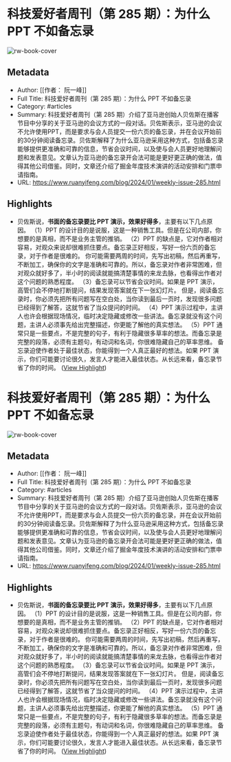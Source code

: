 # 科技爱好者周刊（第 285 期）：为什么 PPT 不如备忘录

![rw-book-cover](https://readwise-assets.s3.amazonaws.com/static/images/article2.74d541386bbf.png)

## Metadata
- Author: [[作者： 阮一峰]]
- Full Title: 科技爱好者周刊（第 285 期）：为什么 PPT 不如备忘录
- Category: #articles
- Summary: 科技爱好者周刊（第 285 期）介绍了亚马逊创始人贝佐斯在播客节目中分享的关于亚马逊的会议方式的一段对话。贝佐斯表示，亚马逊的会议不允许使用PPT，而是要求与会人员提交一份六页的备忘录，并在会议开始前的30分钟阅读备忘录。贝佐斯解释了为什么亚马逊采用这种方式，包括备忘录能够提供更准确和可靠的信息，节省会议时间，以及使与会人员更好地理解问题和发表意见。文章认为亚马逊的备忘录开会法可能是更好更正确的做法，值得其他公司借鉴。同时，文章还介绍了掘金年度技术演讲的活动安排和门票申请指南。
- URL: https://www.ruanyifeng.com/blog/2024/01/weekly-issue-285.html

## Highlights
- 贝佐斯说，**书面的备忘录要比 PPT 演示，效果好得多**，主要有以下几点原因。
  （1）PPT 的设计目的是说服，这是一种销售工具。但是在公司内部，你想要的是真相，而不是业务主管的推销。
  （2）PPT 的缺点是，它对作者相对容易，对观众来说却很难抓住要点。备忘录正好相反，写好一份六页的备忘录，对于作者是很难的。
  你可能需要两周的时间，先写出初稿，然后再重写，不断加工，确保你的文字是准确和可靠的。所以，备忘录对作者非常困难，但对观众就好多了，半小时的阅读就能搞清楚事情的来龙去脉，也看得出作者对这个问题的熟悉程度。
  （3）备忘录可以节省会议时间。如果是 PPT 演示，高管们会不停地打断提问，结果发现答案就在下一张幻灯片。
  但是，阅读备忘录时，你必须先把所有问题写在空白处，当你读到最后一页时，发现很多问题已经得到了解答，这就节省了当众提问的时间。
  （4）PPT 演示过程中，主讲人也许会根据现场情况，临时决定隐藏或修改一些讲法。备忘录就没有这个问题，主讲人必须事先给出完整描述，你更能了解他的真实想法。
  （5）PPT 通常只是一些要点，不是完整的句子，有利于隐藏很多草率的想法。而备忘录是完整的段落，必须有主题句，有动词和名词，你很难隐藏自己的草率思维。
  备忘录迫使作者处于最佳状态，你能得到一个人真正最好的想法。如果 PPT 演示，你们可能要讨论很久，发言人才能进入最佳状态。从长远来看，备忘录节省了你的时间。 ([View Highlight](https://read.readwise.io/read/01hkbqy0wmtwcqbr950a04qbww))
# 科技爱好者周刊（第 285 期）：为什么 PPT 不如备忘录

![rw-book-cover](https://readwise-assets.s3.amazonaws.com/static/images/article2.74d541386bbf.png)

## Metadata
- Author: [[作者： 阮一峰]]
- Full Title: 科技爱好者周刊（第 285 期）：为什么 PPT 不如备忘录
- Category: #articles
- Summary: 科技爱好者周刊（第 285 期）介绍了亚马逊创始人贝佐斯在播客节目中分享的关于亚马逊的会议方式的一段对话。贝佐斯表示，亚马逊的会议不允许使用PPT，而是要求与会人员提交一份六页的备忘录，并在会议开始前的30分钟阅读备忘录。贝佐斯解释了为什么亚马逊采用这种方式，包括备忘录能够提供更准确和可靠的信息，节省会议时间，以及使与会人员更好地理解问题和发表意见。文章认为亚马逊的备忘录开会法可能是更好更正确的做法，值得其他公司借鉴。同时，文章还介绍了掘金年度技术演讲的活动安排和门票申请指南。
- URL: https://www.ruanyifeng.com/blog/2024/01/weekly-issue-285.html

## Highlights
- 贝佐斯说，**书面的备忘录要比 PPT 演示，效果好得多**，主要有以下几点原因。
  （1）PPT 的设计目的是说服，这是一种销售工具。但是在公司内部，你想要的是真相，而不是业务主管的推销。
  （2）PPT 的缺点是，它对作者相对容易，对观众来说却很难抓住要点。备忘录正好相反，写好一份六页的备忘录，对于作者是很难的。
  你可能需要两周的时间，先写出初稿，然后再重写，不断加工，确保你的文字是准确和可靠的。所以，备忘录对作者非常困难，但对观众就好多了，半小时的阅读就能搞清楚事情的来龙去脉，也看得出作者对这个问题的熟悉程度。
  （3）备忘录可以节省会议时间。如果是 PPT 演示，高管们会不停地打断提问，结果发现答案就在下一张幻灯片。
  但是，阅读备忘录时，你必须先把所有问题写在空白处，当你读到最后一页时，发现很多问题已经得到了解答，这就节省了当众提问的时间。
  （4）PPT 演示过程中，主讲人也许会根据现场情况，临时决定隐藏或修改一些讲法。备忘录就没有这个问题，主讲人必须事先给出完整描述，你更能了解他的真实想法。
  （5）PPT 通常只是一些要点，不是完整的句子，有利于隐藏很多草率的想法。而备忘录是完整的段落，必须有主题句，有动词和名词，你很难隐藏自己的草率思维。
  备忘录迫使作者处于最佳状态，你能得到一个人真正最好的想法。如果 PPT 演示，你们可能要讨论很久，发言人才能进入最佳状态。从长远来看，备忘录节省了你的时间。 ([View Highlight](https://read.readwise.io/read/01hkbqy0wmtwcqbr950a04qbww))
